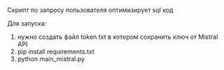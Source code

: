 Скрипт по запросу пользователя оптимизирует sql код

Для запуска:
1. нужно создать файл token.txt в котором сохранить ключ от Mistral API
2. pip install requirements.txt
3. python main_mistral.py

